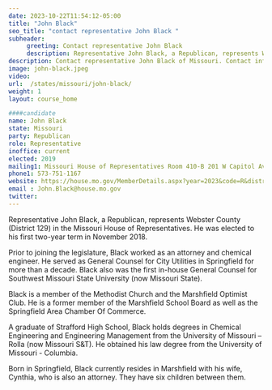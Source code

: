 ```yaml
---
date: 2023-10-22T11:54:12-05:00
title: "John Black"
seo_title: "contact representative John Black "
subheader:
     greeting: Contact representative John Black
     description: Representative John Black, a Republican, represents Webster County (District 129) in the Missouri House of Representatives. He was elected to his first two-year term in November 2018.
description: Contact representative John Black of Missouri. Contact information for John Black includes email address, phone number, and mailing address.
image: john-black.jpeg
video:
url:  /states/missouri/john-black/
weight: 1
layout: course_home

####candidate
name: John Black
state: Missouri
party: Republican
role: Representative
inoffice: current
elected: 2019
mailing1: Missouri House of Representatives Room 410-B 201 W Capitol Ave Jefferson City, MO 65101
phone1: 573-751-1167
website: https://house.mo.gov/MemberDetails.aspx?year=2023&code=R&district=129/
email : John.Black@house.mo.gov
twitter:
---
```


Representative John Black, a Republican, represents Webster County (District 129) in the Missouri House of Representatives. He was elected to his first two-year term in November 2018.

Prior to joining the legislature, Black worked as an attorney and chemical engineer. He served as General Counsel for City Utilities in Springfield for more than a decade. Black also was the first in-house General Counsel for Southwest Missouri State University (now Missouri State).

Black is a member of the Methodist Church and the Marshfield Optimist Club. He is a former member of the Marshfield School Board as well as the Springfield Area Chamber Of Commerce.

A graduate of Strafford High School, Black holds degrees in Chemical Engineering and Engineering Management from the University of Missouri – Rolla (now Missouri S&T). He obtained his law degree from the University of Missouri - Columbia.

Born in Springfield, Black currently resides in Marshfield with his wife, Cynthia, who is also an attorney. They have six children between them.
